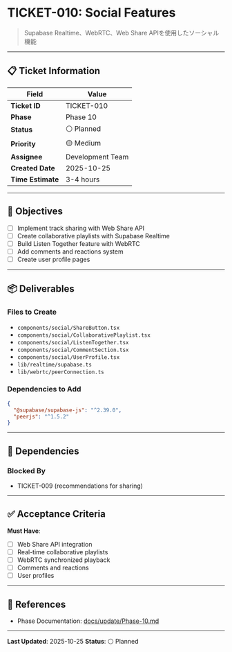 # TICKET-010: Social Features

> Supabase Realtime、WebRTC、Web Share APIを使用したソーシャル機能

---

## 📋 Ticket Information

| Field | Value |
|-------|-------|
| **Ticket ID** | TICKET-010 |
| **Phase** | Phase 10 |
| **Status** | ⚪ Planned |
| **Priority** | 🟡 Medium |
| **Assignee** | Development Team |
| **Created Date** | 2025-10-25 |
| **Time Estimate** | 3-4 hours |

---

## 🎯 Objectives

- [ ] Implement track sharing with Web Share API
- [ ] Create collaborative playlists with Supabase Realtime
- [ ] Build Listen Together feature with WebRTC
- [ ] Add comments and reactions system
- [ ] Create user profile pages

---

## 📦 Deliverables

### Files to Create
- `components/social/ShareButton.tsx`
- `components/social/CollaborativePlaylist.tsx`
- `components/social/ListenTogether.tsx`
- `components/social/CommentSection.tsx`
- `components/social/UserProfile.tsx`
- `lib/realtime/supabase.ts`
- `lib/webrtc/peerConnection.ts`

### Dependencies to Add
```json
{
  "@supabase/supabase-js": "^2.39.0",
  "peerjs": "^1.5.2"
}
```

---

## 🔗 Dependencies

### Blocked By
- TICKET-009 (recommendations for sharing)

---

## ✅ Acceptance Criteria

**Must Have**:
- [ ] Web Share API integration
- [ ] Real-time collaborative playlists
- [ ] WebRTC synchronized playback
- [ ] Comments and reactions
- [ ] User profiles

---

## 🔗 References

- Phase Documentation: [docs/update/Phase-10.md](../update/Phase-10.md)

---

**Last Updated**: 2025-10-25
**Status**: ⚪ Planned
